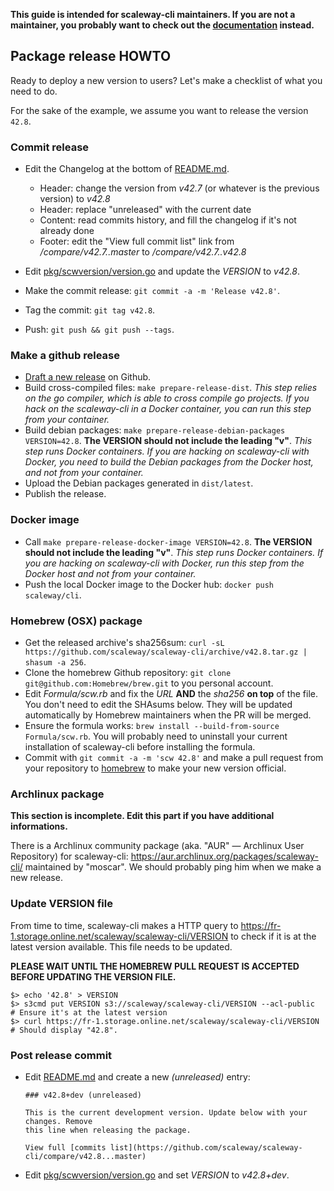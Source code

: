 **This guide is intended for scaleway-cli maintainers. If you are not a
maintainer, you probably want to check out the [documentation](README.md)
instead.**

## Package release HOWTO

Ready to deploy a new version to users? Let's make a checklist of what you need
to do.

For the sake of the example, we assume you want to release the version `42.8`.

### Commit release

* Edit the Changelog at the bottom of [README.md](README.md).

  - Header: change the version from *v42.7* (or whatever is the previous
    version) to *v42.8*
  - Header: replace "unreleased" with the current date
  - Content: read commits history, and fill the changelog if it's not already
    done
  - Footer: edit the "View full commit list" link from */compare/v42.7..master*
    to */compare/v42.7..v42.8*

* Edit [pkg/scwversion/version.go](pkg/scwversion/version.go) and update the
  *VERSION* to *v42.8*.
* Make the commit release: `git commit -a -m 'Release v42.8'`.
* Tag the commit: `git tag v42.8`.
* Push: `git push && git push --tags`.

### Make a github release

* [Draft a new release](https://github.com/scaleway/scaleway-cli/releases) on
  Github.
* Build cross-compiled files: `make prepare-release-dist`. *This step relies on
  the go compiler, which is able to cross compile go projects. If you hack on
  the scaleway-cli in a Docker container, you can run this step from your
  container.*
* Build debian packages: `make prepare-release-debian-packages VERSION=42.8`.
  **The VERSION should not include the leading "v"**. *This step runs Docker
  containers. If you are hacking on scaleway-cli with Docker, you need to build
  the Debian packages from the Docker host, and not from your container.*
* Upload the Debian packages generated in `dist/latest`.
* Publish the release.

### Docker image

* Call `make prepare-release-docker-image VERSION=42.8`. **The VERSION should
  not include the leading "v"**. *This step runs Docker containers. If you are
  hacking on scaleway-cli with Docker, run this step from the Docker host and
  not from your container.*
* Push the local Docker image to the Docker hub: `docker push scaleway/cli`.

### Homebrew (OSX) package

* Get the released archive's sha256sum: `curl -sL
  https://github.com/scaleway/scaleway-cli/archive/v42.8.tar.gz | shasum -a
  256`.
* Clone the homebrew Github repository: `git clone
  git@github.com:Homebrew/brew.git` to you personal account.
* Edit *Formula/scw.rb* and fix the *URL* **AND** the *sha256* **on top** of
  the file. You don't need to edit the SHAsums below. They will be updated
  automatically by Homebrew maintainers when the PR will be merged.
* Ensure the formula works: `brew install --build-from-source Formula/scw.rb`.
  You will probably need to uninstall your current installation of scaleway-cli
  before installing the formula.
* Commit with `git commit -a -m 'scw 42.8'` and make a pull request from your
  repository to [homebrew](https://github.com/Homebrew/homebrew-core) to make
  your new version official.

### Archlinux package

**This section is incomplete. Edit this part if you have additional
informations.**

There is a Archlinux community package (aka. "AUR" — Archlinux User Repository)
for scaleway-cli: https://aur.archlinux.org/packages/scaleway-cli/ maintained
by "moscar". We should probably ping him when we make a new release.

### Update VERSION file

From time to time, scaleway-cli makes a HTTP query to
https://fr-1.storage.online.net/scaleway/scaleway-cli/VERSION to check if it is
at the latest version available. This file needs to be updated.

**PLEASE WAIT UNTIL THE HOMEBREW PULL REQUEST IS ACCEPTED BEFORE UPDATING THE
VERSION FILE.**


```
$> echo '42.8' > VERSION
$> s3cmd put VERSION s3://scaleway/scaleway-cli/VERSION --acl-public
# Ensure it's at the latest version
$> curl https://fr-1.storage.online.net/scaleway/scaleway-cli/VERSION
# Should display "42.8".
```

### Post release commit

* Edit [README.md](README.md) and create a new *(unreleased)* entry:

   ```
   ### v42.8+dev (unreleased)

   This is the current development version. Update below with your changes. Remove
   this line when releasing the package.

   View full [commits list](https://github.com/scaleway/scaleway-cli/compare/v42.8...master)
   ```

* Edit [pkg/scwversion/version.go](pkg/scwversion/version.go) and set *VERSION*
  to *v42.8+dev*.
